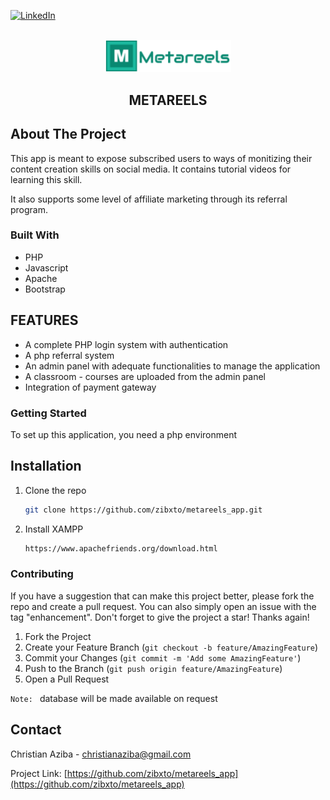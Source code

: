 <!-- PROJECT SHIELDS -->
[![LinkedIn][linkedin-shield]][linkedin-url]

<!-- PROJECT LOGO -->
<br />
<div align="center">
  <a href="https://github.com/zibxto/metareels_app">
    <img src="img/logo.png" alt="Logo" width="40%" height="40%">
  </a>
</div>

  <h2 align="center">METAREELS</h2>

  <!-- ABOUT THE PROJECT -->
## About The Project

This app is meant to expose subscribed users to ways of monitizing their content creation skills on social media. It contains tutorial videos for learning this skill.

It also supports some level of affiliate marketing through its referral program.


### Built With

* PHP
* Javascript
* Apache
* Bootstrap

<!-- FEATURES -->
## FEATURES

* A complete PHP login system with authentication
* A php referral system
* An admin panel with adequate functionalities to manage the application
* A classroom - courses are uploaded from the admin panel
* Integration of payment gateway

<!-- GETTING STARTED -->
### Getting Started

To set up this application, you need a php environment

## Installation

1. Clone the repo
   ```sh
   git clone https://github.com/zibxto/metareels_app.git
   ```
2. Install XAMPP
    ```sh
   https://www.apachefriends.org/download.html
    ```

<!-- CONTRIBUTING -->
### Contributing

If you have a suggestion that can make this project better, please fork the repo and create a pull request. You can also simply open an issue with the tag "enhancement".
Don't forget to give the project a star! Thanks again!

1. Fork the Project
2. Create your Feature Branch (`git checkout -b feature/AmazingFeature`)
3. Commit your Changes (`git commit -m 'Add some AmazingFeature'`)
4. Push to the Branch (`git push origin feature/AmazingFeature`)
5. Open a Pull Request

`Note: ` database will be made available on request


<!-- CONTACT -->
## Contact

Christian Aziba - christianaziba@gmail.com

Project Link: [https://github.com/zibxto/metareels_app](https://github.com/zibxto/metareels_app)


[linkedin-shield]: https://img.shields.io/badge/-LinkedIn-black.svg?style=for-the-badge&logo=linkedin&colorB=555
[linkedin-url]: https://linkedin.com/in/christianaziba
